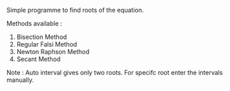 Simple programme to find roots of the equation.

Methods available :

1. Bisection Method
2. Regular Falsi Method
3. Newton Raphson Method
4. Secant Method

Note : Auto interval gives only two roots. For specifc root enter the intervals manually.
